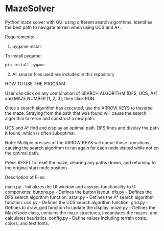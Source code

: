 # MazeSolver
Python maze solver with GUI using different search algorithms.
Identifies the best path to navigate terrain when using UCS and A*. 

Requirements:  
1. pygame install 

To install pygame: 
```bash
pip install pygame
```

2. All source files used are included in this repository 

HOW TO USE THE PROGRAM: 

User can click on any combination of SEARCH ALGORITHM (DFS, UCS, A*) and
MAZE NUMBER (1, 2, 3), then click RUN. 

Once a search algorithm has executed, use the ARROW KEYS to traverse the 
maze. Straying from the path that was found will cause the search algorithm to 
rerun and construct a new path.

UCS and A* find and display an optimal path. 
DFS finds and display the path it found, which is often suboptimal. 

Note: Multiple presses of the ARROW KEYS will queue those transitions,
causing the search algorithm to run again for each node visited while not 
on the optimal path. 

Press RESET to reset the maze, clearing any paths drawn, and returning 
to the original start node position. 


Description of Files: 

main.py - Initializes the UI window and assigns functionality to UI components.
buttons.py - Defines the button layout.
dfs.py - Defines the DFS search algorithm function. 
astar.py - Defines the A* search algorithm function.
ucs.py - Defines the UCS search algorithm function. 
grid.py - Defines to draw_grid function to update the display.
maze.py - Defines the MazeNode class, contains the maze structures, 
          instantiates the mazes, and calculates heuristics.
config.py - Define values including terrain costs, colors, and text fonts. 